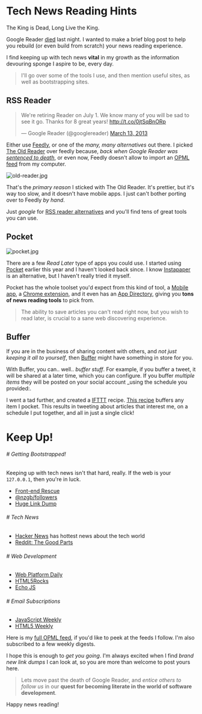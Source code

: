 # Tech News Reading Hints #

The King is Dead, Long Live the King.

Google Reader [died](http://techcrunch.com/2013/07/01/we-were-the-1000-goodbye-google-reader/ "Goodbye, Google Reader") last night. I wanted to make a brief blog post to help you rebuild (or even build from scratch) your news reading experience.

I find keeping up with tech news **vital** in my growth as the information devouring sponge I aspire to be, every day.

> I'll go over some of the tools I use, and then mention useful sites, as well as bootstrapping sites.

## RSS Reader ##

<blockquote class="twitter-tweet"><p>We&#39;re retiring Reader on July 1. We know many of you will be sad to see it go. Thanks for 8 great years! <a href="http://t.co/0jtSqBnORp">http://t.co/0jtSqBnORp</a></p>&mdash; Google Reader (@googlereader) <a href="https://twitter.com/googlereader/statuses/311982565059858432">March 13, 2013</a></blockquote>

Either use [Feedly](http://feedly.com), or one of the _many, many alternatives_ out there. I picked [The Old Reader](https://theoldreader.com "The Old Reader") over feedly because, _back when Google Reader was [sentenced to death](http://googleblog.blogspot.com.ar/2013/03/a-second-spring-of-cleaning.html "A Second Spring of Cleaning")_, or even now, Feedly doesn't allow to import an [OPML feed](http://en.wikipedia.org/wiki/OPML "OPML Definition") from my computer.

![old-reader.jpg][2]

That's the _primary reason_ I sticked with The Old Reader. It's prettier, but it's way too slow, and it doesn't have mobile apps. I just can't bother porting over to Feedly _by hand_.

Just _google_ for [RSS reader alternatives](http://google.com/search?q=rss+reader+alternatives "Google it!") and you'll find tens of great tools you can use.

## Pocket ##

![pocket.jpg][1]

There are a few _Read Later_ type of apps you could use. I started using [Pocket](http://getpocket.com/ "Pocket App") earlier this year and I haven't looked back since. I know [Instapaper](http://www.instapaper.com/ "Instapaper Read Later Service") is an alternative, but I haven't really tried it myself.

Pocket has the whole toolset you'd expect from this kind of tool, a [Mobile app](http://getpocket.com/android/ "Pocket for Android"), a [Chrome extension](http://getpocket.com/chrome/ "Pocket for Chrome"), and it even has an [App Directory](http://getpocket.com/apps/ "Pocket App Directory"), giving you **tons of news reading tools** to pick from.

> The ability to save articles you can't read right now, but you wish to read later, is crucial to a sane web discovering experience.

## Buffer ##

If you are in the business of sharing content with others, and _not just keeping it all to yourself_, then [Buffer](http://bufferapp.com/ "Buffer App") might have something in store for you.

With Buffer, you can.. well.. _buffer stuff_. For example, if you buffer a tweet, it will be shared at a later time, which you can configure. If you buffer _multiple items_ they will be posted on your social account _using the schedule you provided:.

I went a tad further, and created a [IFTTT](http://ifttt.com/ "If This Then That") recipe. [This recipe](https://ifttt.com/recipes/102066 "Buffer pocketed items") buffers any item I pocket. This results in tweeting about articles that interest me, on a schedule I put together, and all in just a single click!

# Keep Up! #

###### # Getting Bootstrapped! ######

Keeping up with tech news isn't that hard, really. If the web is your `127.0.0.1`, then you're in luck.  

- [Front-end Rescue](http://uptodate.frontendrescue.org/ "Guide on keeping up to date")
- [@nzgb/followers](https://twitter.com/nzgb/following "Me on Twitter")
- [Huge Link Dump](https://github.com/ponyfoo/linkdump "ponyfoo/linkdump on GitHub")

###### # Tech News ######

- [Hacker News](https://news.ycombinator.com/ "news.ycombinator.com") has hottest news about the tech world
- [Reddit: The Good Parts](http://www.reddit.com/r/somethingimade+longtext+programming+PhilosophyofScience+cogsci+startups+math+compsci+SomebodyMakeThis+browsers+gamedev+shamelessplug+Freethought+reverseengineering+netsec "Tech subreditts selection")

###### # Web Development ######

- [Web Platform Daily](http://webplatformdaily.org/ "Open Web Platform Daily Digest")
- [HTML5Rocks](http://www.html5rocks.com/ "HTML5 Rocks")
- [Echo JS](http://www.echojs.com/ "Echo JS JavaScript News")

###### # Email Subscriptions ######

- [JavaScript Weekly](http://javascriptweekly.com/ "JavaScript Weekly")
- [HTML5 Weekly](http://html5weekly.com/ "HTML5 Weekly")

Here is my [full OPML feed](https://gist.github.com/bevacqua/5907377 "feeds.opml"), if you'd like to peek at the feeds I follow. I'm also subscribed to a few weekly digests.

I hope this is enough to _get you going_. I'm always excited when I find _brand new link dumps_ I can look at, so you are more than welcome to post yours here.

> Lets move past the death of Google Reader, and _entice others to follow us_ in our **quest for becoming literate in the world of software development**.

Happy news reading!

  [1]: http://i.imgur.com/pFBOGRM.jpg "Pocket anything"
  [2]: http://i.imgur.com/dEKkAMI.jpg "The Old Reader"